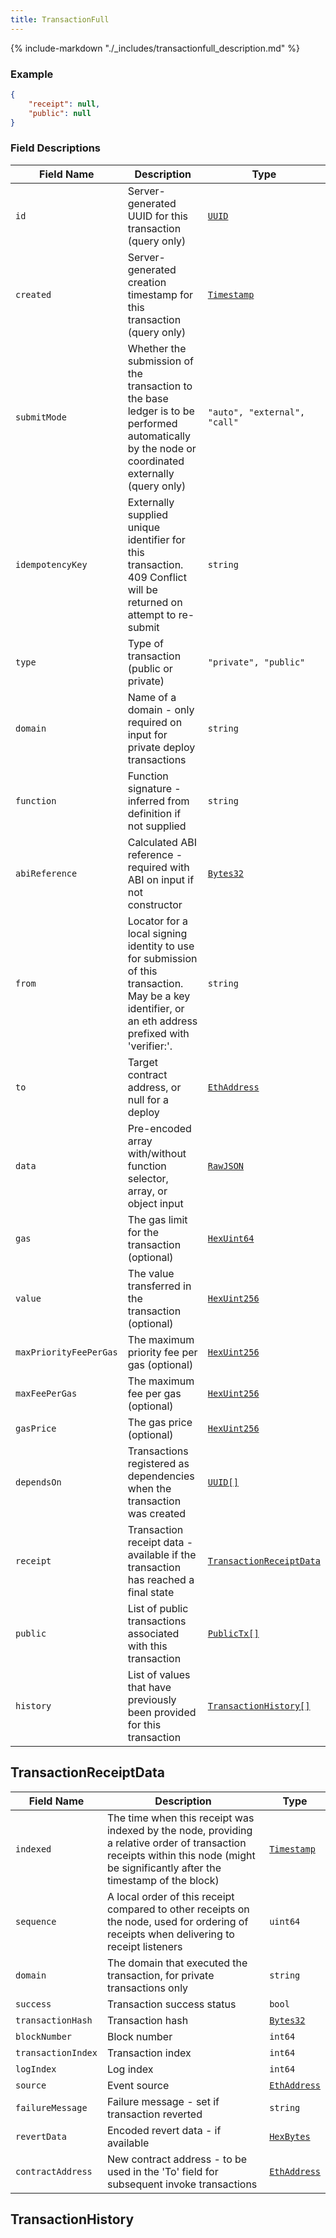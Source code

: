 ```yaml
---
title: TransactionFull
---
```

{% include-markdown "./_includes/transactionfull_description.md" %}

### Example

```json
{
    "receipt": null,
    "public": null
}
```

### Field Descriptions

| Field Name | Description | Type |
|------------|-------------|------|
| `id` | Server-generated UUID for this transaction (query only) | [`UUID`](simpletypes.md#uuid) |
| `created` | Server-generated creation timestamp for this transaction (query only) | [`Timestamp`](simpletypes.md#timestamp) |
| `submitMode` | Whether the submission of the transaction to the base ledger is to be performed automatically by the node or coordinated externally (query only) | `"auto", "external", "call"` |
| `idempotencyKey` | Externally supplied unique identifier for this transaction. 409 Conflict will be returned on attempt to re-submit | `string` |
| `type` | Type of transaction (public or private) | `"private", "public"` |
| `domain` | Name of a domain - only required on input for private deploy transactions | `string` |
| `function` | Function signature - inferred from definition if not supplied | `string` |
| `abiReference` | Calculated ABI reference - required with ABI on input if not constructor | [`Bytes32`](simpletypes.md#bytes32) |
| `from` | Locator for a local signing identity to use for submission of this transaction. May be a key identifier, or an eth address prefixed with 'verifier:'. | `string` |
| `to` | Target contract address, or null for a deploy | [`EthAddress`](simpletypes.md#ethaddress) |
| `data` | Pre-encoded array with/without function selector, array, or object input | [`RawJSON`](simpletypes.md#rawjson) |
| `gas` | The gas limit for the transaction (optional) | [`HexUint64`](simpletypes.md#hexuint64) |
| `value` | The value transferred in the transaction (optional) | [`HexUint256`](simpletypes.md#hexuint256) |
| `maxPriorityFeePerGas` | The maximum priority fee per gas (optional) | [`HexUint256`](simpletypes.md#hexuint256) |
| `maxFeePerGas` | The maximum fee per gas (optional) | [`HexUint256`](simpletypes.md#hexuint256) |
| `gasPrice` | The gas price (optional) | [`HexUint256`](simpletypes.md#hexuint256) |
| `dependsOn` | Transactions registered as dependencies when the transaction was created | [`UUID[]`](simpletypes.md#uuid) |
| `receipt` | Transaction receipt data - available if the transaction has reached a final state | [`TransactionReceiptData`](#transactionreceiptdata) |
| `public` | List of public transactions associated with this transaction | [`PublicTx[]`](publictx.md#publictx) |
| `history` | List of values that have previously been provided for this transaction | [`TransactionHistory[]`](#transactionhistory) |

## TransactionReceiptData

| Field Name | Description | Type |
|------------|-------------|------|
| `indexed` | The time when this receipt was indexed by the node, providing a relative order of transaction receipts within this node (might be significantly after the timestamp of the block) | [`Timestamp`](simpletypes.md#timestamp) |
| `sequence` | A local order of this receipt compared to other receipts on the node, used for ordering of receipts when delivering to receipt listeners | `uint64` |
| `domain` | The domain that executed the transaction, for private transactions only | `string` |
| `success` | Transaction success status | `bool` |
| `transactionHash` | Transaction hash | [`Bytes32`](simpletypes.md#bytes32) |
| `blockNumber` | Block number | `int64` |
| `transactionIndex` | Transaction index | `int64` |
| `logIndex` | Log index | `int64` |
| `source` | Event source | [`EthAddress`](simpletypes.md#ethaddress) |
| `failureMessage` | Failure message - set if transaction reverted | `string` |
| `revertData` | Encoded revert data - if available | [`HexBytes`](simpletypes.md#hexbytes) |
| `contractAddress` | New contract address - to be used in the 'To' field for subsequent invoke transactions | [`EthAddress`](simpletypes.md#ethaddress) |


## TransactionHistory


